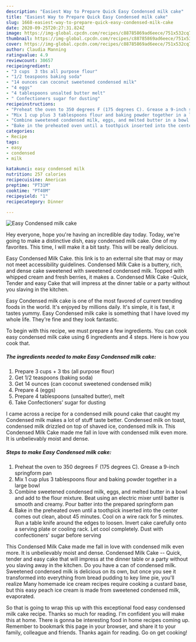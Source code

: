 ```yaml
---
description: "Easiest Way to Prepare Quick Easy Condensed milk cake"
title: "Easiest Way to Prepare Quick Easy Condensed milk cake"
slug: 1668-easiest-way-to-prepare-quick-easy-condensed-milk-cake
date: 2020-09-25T20:27:31.824Z
image: https://img-global.cpcdn.com/recipes/c88785869ad6eece/751x532cq70/easy-condensed-milk-cake-recipe-main-photo.jpg
thumbnail: https://img-global.cpcdn.com/recipes/c88785869ad6eece/751x532cq70/easy-condensed-milk-cake-recipe-main-photo.jpg
cover: https://img-global.cpcdn.com/recipes/c88785869ad6eece/751x532cq70/easy-condensed-milk-cake-recipe-main-photo.jpg
author: Claudia Manning
ratingvalue: 4.9
reviewcount: 30657
recipeingredient:
- "3 cups  3 tbs all purpose flour"
- "1/2 teaspoons baking soda"
- "14 ounces can coconut sweetened condensed milk"
- "4 eggs"
- "4 tablespoons unsalted butter melt"
- " Confectioners sugar for dusting"
recipeinstructions:
- "Preheat the oven to 350 degrees F (175 degrees C). Grease a 9-inch springform pan"
- "Mix 1 cup plus 3 tablespoons flour and baking powder together in a large bowl"
- "Combine sweetened condensed milk, eggs, and melted butter in a bowl and add to the flour mixture. Beat using an electric mixer until batter is smooth and creamy. Pour batter into the prepared springform pan"
- "Bake in the preheated oven until a toothpick inserted into the center comes out clean, about 45 minutes. Cool on a wire rack for 5 minutes. Run a table knife around the edges to loosen. Invert cake carefully onto a serving plate or cooling rack. Let cool completely. Dust with confectioners&#39; sugar before serving"
categories:
- Recipe
tags:
- easy
- condensed
- milk

katakunci: easy condensed milk 
nutrition: 257 calories
recipecuisine: American
preptime: "PT31M"
cooktime: "PT40M"
recipeyield: "1"
recipecategory: Dinner

---
```



![Easy Condensed milk cake](https://img-global.cpcdn.com/recipes/c88785869ad6eece/751x532cq70/easy-condensed-milk-cake-recipe-main-photo.jpg)

Hey everyone, hope you're having an incredible day today. Today, we're going to make a distinctive dish, easy condensed milk cake. One of my favorites. This time, I will make it a bit tasty. This will be really delicious.

Easy Condensed Milk Cake. this link is to an external site that may or may not meet accessibility guidelines. Condensed Milk Cake is a buttery, rich, and dense cake sweetened with sweetened condensed milk. Topped with whipped cream and fresh berries, it makes a. Condensed Milk Cake -Quick, Tender and easy Cake that will impress at the dinner table or a party without you slaving in the kitchen.

Easy Condensed milk cake is one of the most favored of current trending foods in the world. It's enjoyed by millions daily. It's simple, it is fast, it tastes yummy. Easy Condensed milk cake is something that I have loved my whole life. They're fine and they look fantastic.


To begin with this recipe, we must prepare a few ingredients. You can cook easy condensed milk cake using 6 ingredients and 4 steps. Here is how you cook that.

<!--inarticleads1-->

##### The ingredients needed to make Easy Condensed milk cake:

1. Prepare 3 cups + 3 tbs (all purpose flour)
1. Get 1/2 teaspoons (baking soda)
1. Get 14 ounces (can coconut sweetened condensed milk)
1. Prepare 4 (eggs)
1. Prepare 4 tablespoons (unsalted butter), melt
1. Take  Confectioners’ sugar for dusting


I came across a recipe for a condensed milk pound cake that caught my Condensed milk makes a lot of stuff taste better. Condensed milk on toast, condensed milk drizzled on top of shaved ice, condensed milk in. This Condensed Milk Cake made me fall in love with condensed milk even more. It is unbelievably moist and dense. 

<!--inarticleads2-->

##### Steps to make Easy Condensed milk cake:

1. Preheat the oven to 350 degrees F (175 degrees C). Grease a 9-inch springform pan
1. Mix 1 cup plus 3 tablespoons flour and baking powder together in a large bowl
1. Combine sweetened condensed milk, eggs, and melted butter in a bowl and add to the flour mixture. Beat using an electric mixer until batter is smooth and creamy. Pour batter into the prepared springform pan
1. Bake in the preheated oven until a toothpick inserted into the center comes out clean, about 45 minutes. Cool on a wire rack for 5 minutes. Run a table knife around the edges to loosen. Invert cake carefully onto a serving plate or cooling rack. Let cool completely. Dust with confectioners&#39; sugar before serving


This Condensed Milk Cake made me fall in love with condensed milk even more. It is unbelievably moist and dense. Condensed Milk Cake -- Quick, tender and easy cake that will impress at the dinner table or a party without you slaving away in the kitchen. Do you have a can of condensed milk. Sweetened condensed milk is delicious on its own, but once you see it transformed into everything from bread pudding to key lime pie, you&#39;ll realize Many homemade ice cream recipes require cooking a custard base, but this easy peach ice cream is made from sweetened condensed milk, evaporated. 

So that is going to wrap this up with this exceptional food easy condensed milk cake recipe. Thanks so much for reading. I'm confident you will make this at home. There is gonna be interesting food in home recipes coming up. Remember to bookmark this page in your browser, and share it to your family, colleague and friends. Thanks again for reading. Go on get cooking!
